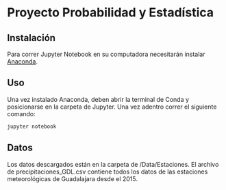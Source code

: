# Proyecto Probabilidad y Estadística



## Instalación

Para correr Jupyter Notebook en su computadora necesitarán instalar [Anaconda](https://docs.anaconda.com/anaconda/install/). 


## Uso

Una vez instalado Anaconda, deben abrir la terminal de Conda y posicionarse en la carpeta de Jupyter. Una vez adentro correr el siguiente comando:

```bash
jupyter notebook
```
## Datos

Los datos descargados están en la carpeta de /Data/Estaciones. El archivo de precipitaciones_GDL.csv contiene todos los datos de las estaciones meteorológicas de Guadalajara desde el 2015. 